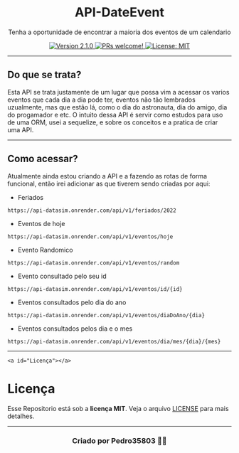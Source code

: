 <h1 align="center">API-DateEvent</h1>
<p align="center">Tenha a oportunidade de encontrar a maioria dos eventos de um calendario</p>

<div align="center">
  <a href="https://github.com/Pedro35803/api-DateEvent">
    <img src="https://img.shields.io/badge/version-1.0.0-6f2dbd.svg?cacheSeconds=2592000" alt="Version 2.1.0"/>
    <img src="https://img.shields.io/static/v1?label=PRs&message=welcome&color=463F1A&labelColor=AAAE8E" alt="PRs welcome!"/>
  </a>

<a href="https://github.com/Pedro35803/Buscador-de-Imagens/blob/main/LICENSE">
    <img alt="License: MIT" src="https://img.shields.io/badge/License-MIT-9DACFF.svg" target="_blank"/>
  </a>
</div>

---

## Do que se trata?

Esta API se trata justamente de um lugar que possa vim a acessar os varios eventos que cada dia a dia pode ter, eventos não tão lembrados uzualmente, mas que estão lá, como o dia do astronauta, dia do amigo, dia do progamador e etc. O intuito dessa API é servir como estudos para uso de uma ORM, usei a sequelize, e sobre os conceitos e a pratica de criar uma API.

---

## Como acessar?

Atualmente ainda estou criando a API e a fazendo as rotas de forma funcional, então irei adicionar as que tiverem sendo criadas por aqui:

* Feriados

```
https://api-datasim.onrender.com/api/v1/feriados/2022
```

* Eventos de hoje

```
https://api-datasim.onrender.com/api/v1/eventos/hoje
```

* Evento Randomico

```
https://api-datasim.onrender.com/api/v1/eventos/random
```

* Evento consultado pelo seu id

```
https://api-datasim.onrender.com/api/v1/eventos/id/{id}
```

* Eventos consultados pelo dia do ano

```
https://api-datasim.onrender.com/api/v1/eventos/diaDoAno/{dia}
```

* Eventos consultados pelos dia e o mes

```
https://api-datasim.onrender.com/api/v1/eventos/dia/mes/{dia}/{mes}
```

---

`<a id="Licença"></a>`

# Licença

Esse Repositorio está sob a **licença MIT**. Veja o arquivo [LICENSE](https://github.com/Pedro35803/API-DataSim/blob/main/LICENSE) para mais detalhes.

---

<h3 align="center">Criado por <a src="https://github.com/Pedro35803">Pedro35803 👨‍💻</a></h3>
